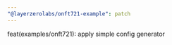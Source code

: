 ```yaml
---
"@layerzerolabs/onft721-example": patch
---
```


feat(examples/onft721): apply simple config generator
